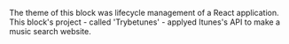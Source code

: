 The theme of this block was lifecycle management of a React application. This block's project - called 'Trybetunes' - applyed Itunes's API to make a music search website.

